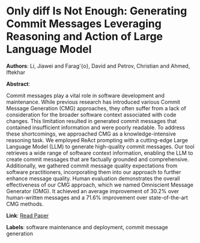 # Only diff Is Not Enough: Generating Commit Messages Leveraging Reasoning and Action of Large Language Model

**Authors**: Li, Jiawei and Farag\'{o}, David and Petrov, Christian and Ahmed, Iftekhar

**Abstract**:

Commit messages play a vital role in software development and maintenance. While previous research has introduced various Commit Message Generation (CMG) approaches, they often suffer from a lack of consideration for the broader software context associated with code changes. This limitation resulted in generated commit messages that contained insufficient information and were poorly readable. To address these shortcomings, we approached CMG as a knowledge-intensive reasoning task. We employed ReAct prompting with a cutting-edge Large Language Model (LLM) to generate high-quality commit messages. Our tool retrieves a wide range of software context information, enabling the LLM to create commit messages that are factually grounded and comprehensive. Additionally, we gathered commit message quality expectations from software practitioners, incorporating them into our approach to further enhance message quality. Human evaluation demonstrates the overall effectiveness of our CMG approach, which we named Omniscient Message Generator (OMG). It achieved an average improvement of 30.2\% over human-written messages and a 71.6\% improvement over state-of-the-art CMG methods.

**Link**: [Read Paper](https://doi.org/10.1145/3643760)

**Labels**: software maintenance and deployment, commit message generation
